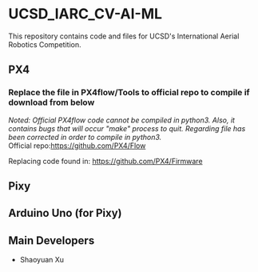 # UCSD_IARC_CV-AI-ML  
This repository contains code and files for UCSD's International Aerial Robotics Competition.  
## PX4  
### Replace the file in PX4flow/Tools to official repo to compile if download from below
*Noted: Official PX4flow code cannot be compiled in python3. Also, it contains bugs that will occur "make" process to quit. Regarding file has been corrected in order to compile in python3.*  
Official repo:https://github.com/PX4/Flow  

Replacing code found in: https://github.com/PX4/Firmware  
## Pixy  
## Arduino Uno (for Pixy)  
## Main Developers
* Shaoyuan Xu
